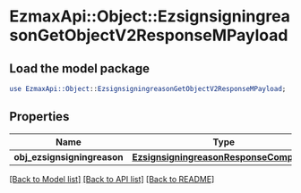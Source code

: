 # EzmaxApi::Object::EzsignsigningreasonGetObjectV2ResponseMPayload

## Load the model package
```perl
use EzmaxApi::Object::EzsignsigningreasonGetObjectV2ResponseMPayload;
```

## Properties
Name | Type | Description | Notes
------------ | ------------- | ------------- | -------------
**obj_ezsignsigningreason** | [**EzsignsigningreasonResponseCompound**](EzsignsigningreasonResponseCompound.md) |  | 

[[Back to Model list]](../README.md#documentation-for-models) [[Back to API list]](../README.md#documentation-for-api-endpoints) [[Back to README]](../README.md)


